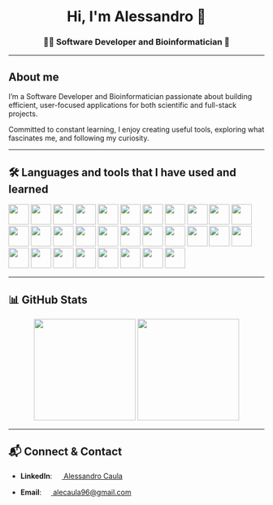 <h1 align="center"> Hi, I'm Alessandro 👋</h1>

<!-- <a href="https://github.com/ryo-ma/github-profile-trophy"><img src="https://github-profile-trophy.vercel.app/?username=alessandrocaula" alt="alessandrocaula" /></a> -->

<h3 align="center">👨‍💻 Software Developer and Bioinformatician 🧬</h3>

---

## About me

I’m a Software Developer and Bioinformatician passionate about building efficient, user-focused applications for both scientific and full-stack projects.

Committed to constant learning, I enjoy creating useful tools, exploring what fascinates me, and following my curiosity.

---

## 🛠️ Languages and tools that I have used and learned

<div align="left">
    <img src="https://cdn.jsdelivr.net/gh/devicons/devicon@latest/icons/csharp/csharp-original.svg" width="40" height="40" />
    <img src="https://cdn.jsdelivr.net/gh/devicons/devicon@latest/icons/python/python-original.svg" width="40" height="40" />
    <img src="https://cdn.jsdelivr.net/gh/devicons/devicon@latest/icons/javascript/javascript-original.svg" width="40" height="40" />
    <img src="https://cdn.jsdelivr.net/gh/devicons/devicon@latest/icons/typescript/typescript-original.svg" width="40" height="40" />
    <img src="https://cdn.jsdelivr.net/gh/devicons/devicon@latest/icons/html5/html5-original.svg" width="40" height="40" />
    <img src="https://cdn.jsdelivr.net/gh/devicons/devicon@latest/icons/css3/css3-original.svg" width="40" height="40" />
    <img src="https://cdn.jsdelivr.net/gh/devicons/devicon@latest/icons/bash/bash-original.svg" width="40" height="40" />
    <img src="https://cdn.jsdelivr.net/gh/devicons/devicon@latest/icons/rstudio/rstudio-original.svg" width="40" height="40" />
    <img src="https://cdn.jsdelivr.net/gh/devicons/devicon@latest/icons/dotnetcore/dotnetcore-original.svg" width="40" height="40" />
    <img src="https://cdn.jsdelivr.net/gh/devicons/devicon@latest/icons/react/react-original.svg" width="40" height="40" />
    <img src="https://cdn.jsdelivr.net/gh/devicons/devicon@latest/icons/nodejs/nodejs-original-wordmark.svg" width="40" height="40" />
    <img src="https://cdn.jsdelivr.net/gh/devicons/devicon@latest/icons/tailwindcss/tailwindcss-original.svg" width="40" height="40" />
    <img src="https://cdn.jsdelivr.net/gh/devicons/devicon@latest/icons/numpy/numpy-original.svg" width="40" height="40" />
    <img src="https://cdn.jsdelivr.net/gh/devicons/devicon@latest/icons/pandas/pandas-original.svg" width="40" height="40" />
    <img src="https://cdn.jsdelivr.net/gh/devicons/devicon@latest/icons/scikitlearn/scikitlearn-original.svg" width="40" height="40" />
    <img src="https://cdn.jsdelivr.net/gh/devicons/devicon@latest/icons/keras/keras-original.svg" width="40" height="40" />
    <img src="https://cdn.jsdelivr.net/gh/devicons/devicon@latest/icons/matplotlib/matplotlib-original.svg" width="40" height="40" />
    <img src="https://api.iconify.design/logos/seaborn-icon.svg" width="40" height="40" />
    <img src="https://cdn.jsdelivr.net/gh/devicons/devicon@latest/icons/plotly/plotly-original.svg" width="40" height="40" />
    <img src="https://api.iconify.design/simple-icons/devexpress.svg" width="40" height="40" />
    <img src="https://api.iconify.design/simple-icons/gsap.svg" width="40" height="40" />
    <img src="https://cdn.jsdelivr.net/gh/devicons/devicon@latest/icons/windows11/windows11-original.svg" width="40" height="40" />
    <img src="https://cdn.jsdelivr.net/gh/devicons/devicon@latest/icons/apple/apple-original.svg" width="40" height="40" />
    <img src="https://cdn.jsdelivr.net/gh/devicons/devicon@latest/icons/linux/linux-original.svg" width="40" height="40" />
    <img src="https://cdn.jsdelivr.net/gh/devicons/devicon@latest/icons/vscode/vscode-original.svg" width="40" height="40" />
    <img src="https://cdn.jsdelivr.net/gh/devicons/devicon@latest/icons/visualstudio/visualstudio-original.svg" width="40" height="40" />
    <img src="https://cdn.jsdelivr.net/gh/devicons/devicon@latest/icons/git/git-original.svg" width="40" height="40" />
    <img src="https://api.iconify.design/skill-icons/aws-light.svg" width="40" height="40" />
    <img src="https://cdn.jsdelivr.net/gh/devicons/devicon@latest/icons/mongodb/mongodb-original-wordmark.svg" width="40" height="40" />
    <img src="https://cdn.jsdelivr.net/gh/devicons/devicon@latest/icons/postman/postman-original.svg" width="40" height="40" />
</div>

---

## 📊 GitHub Stats

<!-- <div align="center">

![Top Langs](https://github-readme-stats.vercel.app/api/top-langs/?username=alessandrocaula&hide=Jupyter%20Notebook&layout=compact)

[![GitHub Streak](https://github-readme-streak-stats.herokuapp.com?user=alessandrocaula)](https://git.io/streak-stats)

</div> -->


<div align="center">
    <img src="https://github-readme-stats.vercel.app/api/top-langs/?username=alessandrocaula&hide=Jupyter%20Notebook&layout=compact" height="200"/>
    <img src="https://github-readme-streak-stats.herokuapp.com?user=alessandrocaula" height="200"/>
</div>

---

## 📬 Connect & Contact

- __LinkedIn__: <a href="https://www.linkedin.com/in/alessandro-caula-25a20418a/"><img src="https://api.iconify.design/logos/linkedin-icon.svg" width="15" height="15"> Alessandro Caula</a>

- __Email__: <a href="mailto:alecaula96@gmail.com"><img src="https://api.iconify.design/material-icon-theme/email.svg" width="15" height="15"> alecaula96@gmail.com</a>